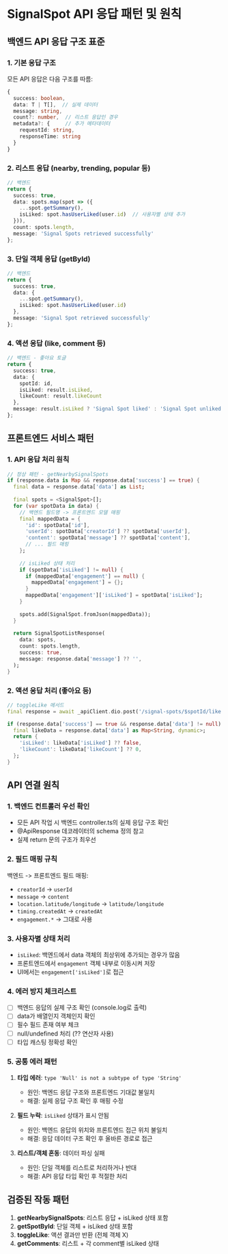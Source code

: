 # SignalSpot API 응답 패턴 및 원칙

## 백엔드 API 응답 구조 표준

### 1. 기본 응답 구조
모든 API 응답은 다음 구조를 따름:
```typescript
{
  success: boolean,
  data: T | T[],  // 실제 데이터
  message: string,
  count?: number,  // 리스트 응답인 경우
  metadata?: {     // 추가 메타데이터
    requestId: string,
    responseTime: string
  }
}
```

### 2. 리스트 응답 (nearby, trending, popular 등)
```typescript
// 백엔드
return {
  success: true,
  data: spots.map(spot => ({
    ...spot.getSummary(),
    isLiked: spot.hasUserLiked(user.id)  // 사용자별 상태 추가
  })),
  count: spots.length,
  message: 'Signal Spots retrieved successfully'
};
```

### 3. 단일 객체 응답 (getById)
```typescript
// 백엔드
return {
  success: true,
  data: {
    ...spot.getSummary(),
    isLiked: spot.hasUserLiked(user.id)
  },
  message: 'Signal Spot retrieved successfully'
};
```

### 4. 액션 응답 (like, comment 등)
```typescript
// 백엔드 - 좋아요 토글
return {
  success: true,
  data: {
    spotId: id,
    isLiked: result.isLiked,
    likeCount: result.likeCount
  },
  message: result.isLiked ? 'Signal Spot liked' : 'Signal Spot unliked'
};
```

## 프론트엔드 서비스 패턴

### 1. API 응답 처리 원칙
```dart
// 정상 패턴 - getNearbySignalSpots
if (response.data is Map && response.data['success'] == true) {
  final data = response.data['data'] as List;
  
  final spots = <SignalSpot>[];
  for (var spotData in data) {
    // 백엔드 필드명 -> 프론트엔드 모델 매핑
    final mappedData = {
      'id': spotData['id'],
      'userId': spotData['creatorId'] ?? spotData['userId'],
      'content': spotData['message'] ?? spotData['content'],
      // ... 필드 매핑
    };
    
    // isLiked 상태 처리
    if (spotData['isLiked'] != null) {
      if (mappedData['engagement'] == null) {
        mappedData['engagement'] = {};
      }
      mappedData['engagement']['isLiked'] = spotData['isLiked'];
    }
    
    spots.add(SignalSpot.fromJson(mappedData));
  }
  
  return SignalSpotListResponse(
    data: spots,
    count: spots.length,
    success: true,
    message: response.data['message'] ?? '',
  );
}
```

### 2. 액션 응답 처리 (좋아요 등)
```dart
// toggleLike 메서드
final response = await _apiClient.dio.post('/signal-spots/$spotId/like');

if (response.data['success'] == true && response.data['data'] != null) {
  final likeData = response.data['data'] as Map<String, dynamic>;
  return {
    'isLiked': likeData['isLiked'] ?? false,
    'likeCount': likeData['likeCount'] ?? 0,
  };
}
```

## API 연결 원칙

### 1. 백엔드 컨트롤러 우선 확인
- 모든 API 작업 시 백엔드 controller.ts의 실제 응답 구조 확인
- @ApiResponse 데코레이터의 schema 정의 참고
- 실제 return 문의 구조가 최우선

### 2. 필드 매핑 규칙
백엔드 -> 프론트엔드 필드 매핑:
- `creatorId` -> `userId`
- `message` -> `content`
- `location.latitude/longitude` -> `latitude/longitude`
- `timing.createdAt` -> `createdAt`
- `engagement.*` -> 그대로 사용

### 3. 사용자별 상태 처리
- `isLiked`: 백엔드에서 data 객체의 최상위에 추가되는 경우가 많음
- 프론트엔드에서 `engagement` 객체 내부로 이동시켜 저장
- UI에서는 `engagement['isLiked']`로 접근

### 4. 에러 방지 체크리스트
- [ ] 백엔드 응답의 실제 구조 확인 (console.log로 출력)
- [ ] data가 배열인지 객체인지 확인
- [ ] 필수 필드 존재 여부 체크
- [ ] null/undefined 처리 (??  연산자 사용)
- [ ] 타입 캐스팅 정확성 확인

### 5. 공통 에러 패턴
1. **타입 에러**: `type 'Null' is not a subtype of type 'String'`
   - 원인: 백엔드 응답 구조와 프론트엔드 기대값 불일치
   - 해결: 실제 응답 구조 확인 후 매핑 수정

2. **필드 누락**: `isLiked` 상태가 표시 안됨
   - 원인: 백엔드 응답의 위치와 프론트엔드 접근 위치 불일치
   - 해결: 응답 데이터 구조 확인 후 올바른 경로로 접근

3. **리스트/객체 혼동**: 데이터 파싱 실패
   - 원인: 단일 객체를 리스트로 처리하거나 반대
   - 해결: API 응답 타입 확인 후 적절한 처리

## 검증된 작동 패턴
1. **getNearbySignalSpots**: 리스트 응답 + isLiked 상태 포함
2. **getSpotById**: 단일 객체 + isLiked 상태 포함  
3. **toggleLike**: 액션 결과만 반환 (전체 객체 X)
4. **getComments**: 리스트 + 각 comment별 isLiked 상태
